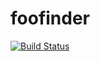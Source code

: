 # foofinder

[![Build Status](https://travis-ci.org/4yestaran/foofinder.svg?branch=master)](https://travis-ci.org/4yestaran/foofinder)
